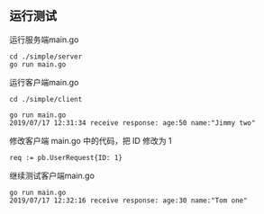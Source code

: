 ## 运行测试
运行服务端main.go
```shell script
cd ./simple/server
go run main.go
```

运行客户端main.go
```shell script
cd ./simple/client

go run main.go
2019/07/17 12:31:34 receive response: age:50 name:"Jimmy two"
```

修改客户端 main.go 中的代码，把 ID 修改为 1
```shell script
req := pb.UserRequest{ID: 1}
```
继续测试客户端main.go
```shell script
go run main.go
2019/07/17 12:32:16 receive response: age:30 name:"Tom one"
```
